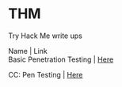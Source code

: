 # THM
Try Hack Me write ups

Name |  Link  
Basic Penetration Testing | [Here ](https://github.com/Micro0x00/THM/blob/main/Basic%20Pentesting/Basic%20Pentesting.md)

CC: Pen Testing | [Here](https://github.com/Micro0x00/THM/blob/main/CC:%20Pen%20Testing/readme.md)
